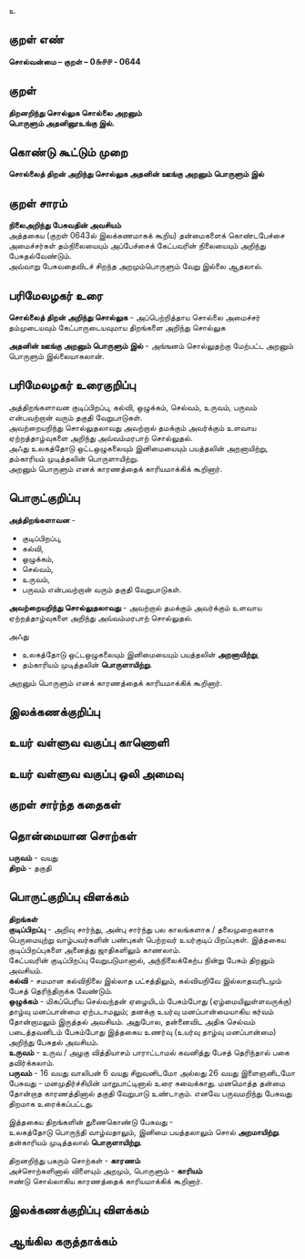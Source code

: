 உ

## குறள் எண் 

**சொல்வன்மை – குறள் – 0௬௪௪ - 0644**  

## குறள் 

**திறனறிந்து சொல்லுக சொல்லை அறனும்  
பொருளும் அதனினூஉங்கு இல்.**  

## கொண்டு கூட்டும் முறை

**சொல்லைத் திறன் அறிந்து சொல்லுக அதனின் ஊங்கு அறனும் பொருளும் இல்**

## குறள் சாரம் 

**நிலைஅறிந்து பேசுவதின் அவசியம்**  
அத்தகைய (குறள் 0643ல் இலக்கணமாகக் கூறிய) தன்மைகளைக் கொண்டபேச்சை அமைச்சர்கள் தம்நிலையையும் அப்பேச்சைக் கேட்பவரின் நிலையையும் அறிந்து பேசுதல்வேண்டும்.   
அவ்வாறு பேசுவதைவிடச் சிறந்த அறமும்பொருளும் வேறு இல்லை ஆதலால்.   

## பரிமேலழகர் உரை

**சொல்லைத் திறன் அறிந்து சொல்லுக** - அப்பெற்றித்தாய சொல்லை அமைச்சர் தம்முடையவும் கேட்பாருடையவுமாய திறங்களை அறிந்து சொல்லுக  

**அதனின் ஊங்கு அறனும் பொருளும் இல்** - அங்ஙனம் சொல்லுதற்கு மேற்பட்ட அறனும் பொருளும் இல்லையாகலான்.  

## பரிமேலழகர் உரைகுறிப்பு   

அத்திறங்களாவன குடிப்பிறப்பு, கல்வி, ஒழுக்கம், செல்வம், உருவம், பருவம் என்பவற்றான் வரும் தகுதி வேறுபாடுகள்.  
அவற்றையறிந்து சொல்லுதலாவது அவற்றால் தமக்கும் அவர்க்கும் உளவாய ஏற்றத்தாழ்வுகளை அறிந்து அவ்வம்மரபாற் சொல்லுதல்.   
அஃது உலகத்தோடு ஒட்டஒழுகலையும் இனிமையையும் பயத்தலின் அறனாயிற்று, தம்காரியம் முடித்தலின் பொருளாயிற்று.  
அறனும் பொருளும் எனக் காரணத்தைக் காரியமாக்கிக் கூறினார்.   

## பொருட்குறிப்பு 

**அத்திறங்களாவன** -  
* குடிப்பிறப்பு,  
* கல்வி,  
* ஒழுக்கம்,  
* செல்வம்,  
* உருவம்,  
* பருவம் என்பவற்றான் வரும் தகுதி வேறுபாடுகள்.  

**அவற்றையறிந்து சொல்லுதலாவது** - அவற்றால் தமக்கும் அவர்க்கும் உளவாய ஏற்றத்தாழ்வுகளை அறிந்து அவ்வம்மரபாற் சொல்லுதல்.   

அஃது  
* உலகத்தோடு ஒட்டஒழுகலையும் இனிமையையும் பயத்தலின் **அறனாயிற்று**,  
* தம்காரியம் முடித்தலின் **பொருளாயிற்று**.  

அறனும் பொருளும் எனக் காரணத்தைக் காரியமாக்கிக் கூறினார்.     

## இலக்கணக்குறிப்பு  


## உயர் வள்ளுவ வகுப்பு காணொளி


## உயர் வள்ளுவ வகுப்பு ஒலி அமைவு 

 
## குறள் சார்ந்த கதைகள் 


## தொன்மையான சொற்கள்

**பருவம்** - வயது   
**திறம்** - தகுதி  

## பொருட்குறிப்பு விளக்கம்

**திறங்கள்**  
**குடிப்பிறப்பு** - அறிவு சார்ந்து, அன்பு சார்ந்து பல காலங்களாக / தலைமுறைகளாக பெருமையுற்று வாழ்பவர்களின் பண்புகள் பெற்றவர் உயர்குடிப் பிறப்புகள். இத்தகைய குடிப்பிறப்புகளை அனைத்து ஜாதிகளிலும் காணலாம்.  
கேட்பவரின் குடிப்பிறப்பு வேறுபடுமானால், அந்நிலைக்கேற்ப நின்று பேசும் திறனும் அவசியம்.   
**கல்வி** - சமமான கல்விநிலை இல்லாத பட்சத்திலும், கல்வியறிவே இல்லாதவரிடமும் பேசத் தெரிந்திருக்க வேண்டும்.  
**ஒழுக்கம்** - மிகப்பெரிய செல்வந்தன் ஏழையிடம் பேசும்போது (ஏழ்மையிலுள்ளவருக்கு) தாழ்வு மனப்பான்மை ஏற்படாமலும்; தனக்கு உயர்வு மனப்பான்மையாகிய கர்வம் தோன்றாமலும் இருத்தல் அவசியம். 
அதுபோல, தன்னைவிட அதிக செல்வம் படைத்தவனிடம் பேசும்போது இத்தகைய உணர்வு (உயர்வு தாழ்வு மனப்பான்மை) அறிந்து பேசுதல் அவசியம்.  
**உருவம்** - உருவ / அழகு வித்தியாசம் பாராட்டாமல் கவனித்து பேசத் தெரிந்தால் பகை தவிர்க்கலாம்.  
**பருவம்** - 16 வயது வாலிபன் 6 வயது சிறுவனிடமோ அல்லது 26 வயது இளைஞனிடமோ பேசுவது - மனமுதிர்ச்சியின் மாறுபாட்டினால் உரை சுவைக்காது.  மனமொத்த தன்மை தோன்றாத காரணத்தினால் தகுதி வேறுபாடு உண்டாகும். எனவே பருவமறிந்து பேசுவது திறமாக உரைக்கப்பட்டது.     

இத்தகைய திறங்களின் துணைகொண்டு பேசுவது -  
உலகத்தோடு பொருந்தி வாழ்வதாலும், இனிமை பயத்தலாலும் சொல் **அறமாயிற்று**.  
தன்காரியம் முடித்தலால் **பொருளாயிற்று**.  

திறனறிந்து பகரும் சொற்கள் - **காரணம்**    
அச்சொற்களினால் விளையும் அறமும், பொருளும் - **காரியம்**    
ஈண்டு சொல்லாகிய காரணத்தைக் காரியமாக்கிக் கூறினார்.

## இலக்கணக்குறிப்பு விளக்கம்


## ஆங்கில கருத்தாக்கம் 


